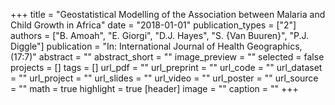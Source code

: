 +++
title = "Geostatistical Modelling of the Association between Malaria and Child Growth in Africa"
date = "2018-01-01"
publication_types = ["2"]
authors = ["B. Amoah", "E. Giorgi", "D.J. Hayes", "S. {Van Buuren}", "P.J. Diggle"]
publication = "In: International Journal of Health Geographics, (17:7)"
abstract = ""
abstract_short = ""
image_preview = ""
selected = false
projects = []
tags = []
url_pdf = ""
url_preprint = ""
url_code = ""
url_dataset = ""
url_project = ""
url_slides = ""
url_video = ""
url_poster = ""
url_source = ""
math = true
highlight = true
[header]
image = ""
caption = ""
+++
